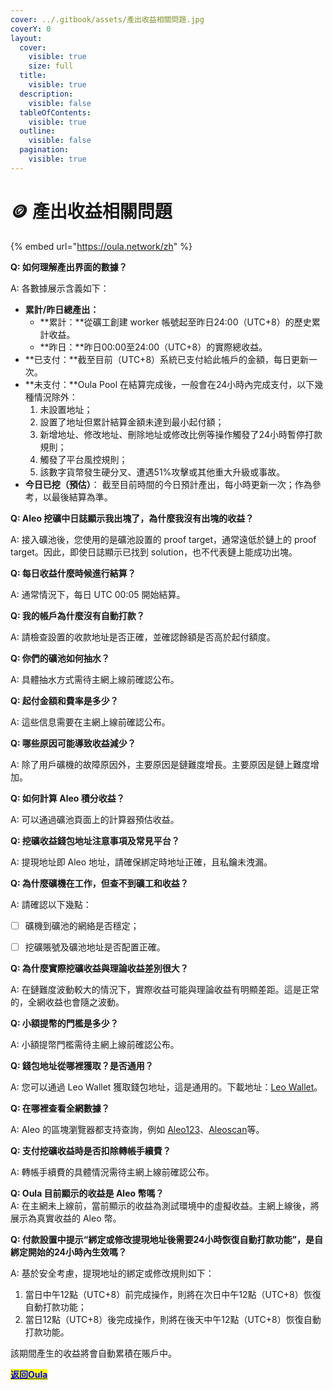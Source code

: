 ```yaml
---
cover: ../.gitbook/assets/產出收益相關問題.jpg
coverY: 0
layout:
  cover:
    visible: true
    size: full
  title:
    visible: true
  description:
    visible: false
  tableOfContents:
    visible: true
  outline:
    visible: false
  pagination:
    visible: true
---
```


# 🪙 產出收益相關問題

{% embed url="https://oula.network/zh" %}

**Q: 如何理解產出界面的數據？**

A: 各數據展示含義如下：

* **累計/昨日總產出：**
  * **累計：**從礦工創建 worker 帳號起至昨日24:00（UTC+8）的歷史累計收益。
  * **昨日：**昨日00:00至24:00（UTC+8）的實際總收益。
* **已支付：**截至目前（UTC+8）系統已支付給此帳戶的金額，每日更新一次。
* **未支付：**Oula Pool 在結算完成後，一般會在24小時內完成支付，以下幾種情況除外：
  1. 未設置地址；
  2. 設置了地址但累計結算金額未達到最小起付額；
  3. 新增地址、修改地址、刪除地址或修改比例等操作觸發了24小時暫停打款規則；
  4. 觸發了平台風控規則；
  5. 該數字貨幣發生硬分叉、遭遇51%攻擊或其他重大升級或事故。
* **今日已挖（預估）**： 截至目前時間的今日預計產出，每小時更新一次；作為參考，以最後結算為準。



**Q: Aleo 挖礦中日誌顯示我出塊了，為什麼我沒有出塊的收益？**

A: 接入礦池後，您使用的是礦池設置的 proof target，通常遠低於鏈上的 proof target。因此，即使日誌顯示已找到 solution，也不代表鏈上能成功出塊。



**Q: 每日收益什麼時候進行結算？**

A: 通常情況下，每日 UTC 00:05 開始結算。



**Q: 我的帳戶為什麼沒有自動打款？**

A: 請檢查設置的收款地址是否正確，並確認餘額是否高於起付額度。



**Q: 你們的礦池如何抽水？**

A: 具體抽水方式需待主網上線前確認公布。



**Q: 起付金額和費率是多少？**

A: 這些信息需要在主網上線前確認公布。



**Q: 哪些原因可能導致收益減少？**

A: 除了用戶礦機的故障原因外，主要原因是鏈難度增長。主要原因是鏈上難度增加。



**Q: 如何計算 Aleo 積分收益？**

A: 可以通過礦池頁面上的計算器預估收益。



**Q: 挖礦收益錢包地址注意事項及常見平台？**

A: 提現地址即 Aleo 地址，請確保綁定時地址正確，且私鑰未洩漏。



**Q: 為什麼礦機在工作，但查不到礦工和收益？**

A: 請確認以下幾點：

* [ ] 礦機到礦池的網絡是否穩定；
* [ ] 挖礦賬號及礦池地址是否配置正確。



**Q: 為什麼實際挖礦收益與理論收益差別很大？**

A: 在鏈難度波動較大的情況下，實際收益可能與理論收益有明顯差距。這是正常的，全網收益也會隨之波動。



**Q: 小額提幣的門檻是多少？**

A: 小額提幣門檻需待主網上線前確認公布。



**Q: 錢包地址從哪裡獲取？是否通用？**

A: 您可以通過 Leo Wallet 獲取錢包地址，這是通用的。下載地址：[Leo Wallet](https://www.leo.app/download)。



**Q: 在哪裡查看全網數據？**&#x20;

A: Aleo 的區塊瀏覽器都支持查詢，例如 [Aleo123](https://aleo123.io/)、[Aleoscan](https://testnet.aleoscan.io/)等。



**Q: 支付挖礦收益時是否扣除轉帳手續費？**

A: 轉帳手續費的具體情況需待主網上線前確認公布。



**Q: Oula 目前顯示的收益是 Aleo 幣嗎？**\
A: 在主網未上線前，當前顯示的收益為測試環境中的虛擬收益。主網上線後，將展示為真實收益的 Aleo 幣。



**Q: 付款設置中提示“綁定或修改提現地址後需要24小時恢復自動打款功能”，是自綁定開始的24小時內生效嗎？**

A: 基於安全考慮，提現地址的綁定或修改規則如下：

1. 當日中午12點（UTC+8）前完成操作，則將在次日中午12點（UTC+8）恢復自動打款功能；
2. 當日12點（UTC+8）後完成操作，則將在後天中午12點（UTC+8）恢復自動打款功能。

該期間產生的收益將會自動累積在賬戶中。







[<mark style="color:blue;">**返回Oula**</mark>](https://oula.network/zh/login)
